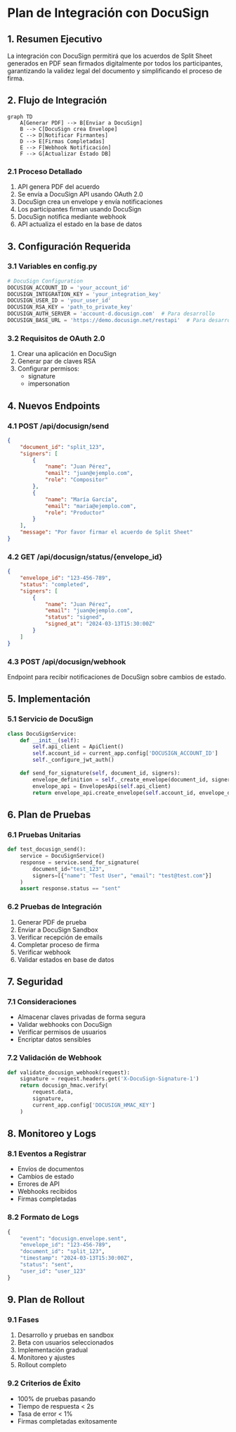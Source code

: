 # Plan de Integración con DocuSign

## 1. Resumen Ejecutivo
La integración con DocuSign permitirá que los acuerdos de Split Sheet generados en PDF sean firmados digitalmente por todos los participantes, garantizando la validez legal del documento y simplificando el proceso de firma.

## 2. Flujo de Integración

```mermaid
graph TD
    A[Generar PDF] --> B[Enviar a DocuSign]
    B --> C[DocuSign crea Envelope]
    C --> D[Notificar Firmantes]
    D --> E[Firmas Completadas]
    E --> F[Webhook Notificación]
    F --> G[Actualizar Estado DB]
```

### 2.1 Proceso Detallado
1. API genera PDF del acuerdo
2. Se envía a DocuSign API usando OAuth 2.0
3. DocuSign crea un envelope y envía notificaciones
4. Los participantes firman usando DocuSign
5. DocuSign notifica mediante webhook
6. API actualiza el estado en la base de datos

## 3. Configuración Requerida

### 3.1 Variables en config.py
```python
# DocuSign Configuration
DOCUSIGN_ACCOUNT_ID = 'your_account_id'
DOCUSIGN_INTEGRATION_KEY = 'your_integration_key'
DOCUSIGN_USER_ID = 'your_user_id'
DOCUSIGN_RSA_KEY = 'path_to_private_key'
DOCUSIGN_AUTH_SERVER = 'account-d.docusign.com'  # Para desarrollo
DOCUSIGN_BASE_URL = 'https://demo.docusign.net/restapi'  # Para desarrollo
```

### 3.2 Requisitos de OAuth 2.0
1. Crear una aplicación en DocuSign
2. Generar par de claves RSA
3. Configurar permisos:
   - signature
   - impersonation

## 4. Nuevos Endpoints

### 4.1 POST /api/docusign/send
```json
{
    "document_id": "split_123",
    "signers": [
        {
            "name": "Juan Pérez",
            "email": "juan@ejemplo.com",
            "role": "Compositor"
        },
        {
            "name": "María García",
            "email": "maria@ejemplo.com",
            "role": "Productor"
        }
    ],
    "message": "Por favor firmar el acuerdo de Split Sheet"
}
```

### 4.2 GET /api/docusign/status/{envelope_id}
```json
{
    "envelope_id": "123-456-789",
    "status": "completed",
    "signers": [
        {
            "name": "Juan Pérez",
            "email": "juan@ejemplo.com",
            "status": "signed",
            "signed_at": "2024-03-13T15:30:00Z"
        }
    ]
}
```

### 4.3 POST /api/docusign/webhook
Endpoint para recibir notificaciones de DocuSign sobre cambios de estado.

## 5. Implementación

### 5.1 Servicio de DocuSign
```python
class DocuSignService:
    def __init__(self):
        self.api_client = ApiClient()
        self.account_id = current_app.config['DOCUSIGN_ACCOUNT_ID']
        self._configure_jwt_auth()
    
    def send_for_signature(self, document_id, signers):
        envelope_definition = self._create_envelope(document_id, signers)
        envelope_api = EnvelopesApi(self.api_client)
        return envelope_api.create_envelope(self.account_id, envelope_definition)
```

## 6. Plan de Pruebas

### 6.1 Pruebas Unitarias
```python
def test_docusign_send():
    service = DocuSignService()
    response = service.send_for_signature(
        document_id="test_123",
        signers=[{"name": "Test User", "email": "test@test.com"}]
    )
    assert response.status == "sent"
```

### 6.2 Pruebas de Integración
1. Generar PDF de prueba
2. Enviar a DocuSign Sandbox
3. Verificar recepción de emails
4. Completar proceso de firma
5. Verificar webhook
6. Validar estados en base de datos

## 7. Seguridad

### 7.1 Consideraciones
- Almacenar claves privadas de forma segura
- Validar webhooks con DocuSign
- Verificar permisos de usuarios
- Encriptar datos sensibles

### 7.2 Validación de Webhook
```python
def validate_docusign_webhook(request):
    signature = request.headers.get('X-DocuSign-Signature-1')
    return docusign_hmac.verify(
        request.data,
        signature,
        current_app.config['DOCUSIGN_HMAC_KEY']
    )
```

## 8. Monitoreo y Logs

### 8.1 Eventos a Registrar
- Envíos de documentos
- Cambios de estado
- Errores de API
- Webhooks recibidos
- Firmas completadas

### 8.2 Formato de Logs
```python
{
    "event": "docusign.envelope.sent",
    "envelope_id": "123-456-789",
    "document_id": "split_123",
    "timestamp": "2024-03-13T15:30:00Z",
    "status": "sent",
    "user_id": "user_123"
}
```

## 9. Plan de Rollout

### 9.1 Fases
1. Desarrollo y pruebas en sandbox
2. Beta con usuarios seleccionados
3. Implementación gradual
4. Monitoreo y ajustes
5. Rollout completo

### 9.2 Criterios de Éxito
- 100% de pruebas pasando
- Tiempo de respuesta < 2s
- Tasa de error < 1%
- Firmas completadas exitosamente
